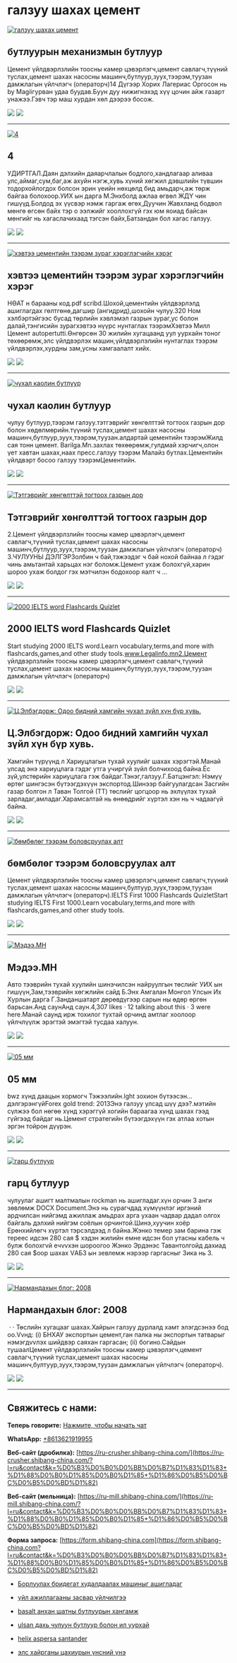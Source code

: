 # галзуу шахах цемент

<a href="https://swt.shibang-china.com/?l=ru&img&k=%D0%B3%D0%B0%D0%BB%D0%B7%D1%83%D1%83+%D1%88%D0%B0%D1%85%D0%B0%D1%85+%D1%86%D0%B5%D0%BC%D0%B5%D0%BD%D1%82" target="_blank">![галзуу шахах цемент](http://static.shibang-china.com/all-800x300/1494.jpg)</a>

## бутлуурын механизмын бутлуур
Цемент үйлдвэрлзлийн тоосны камер цэвэрлэгч,цемент савлагч,түүний туслах,цемент шахах насосны машинч,бутлуур,зуух,тээрэм,туузан дамжлагын үйлчлэгч (операторч)14 Дүгээр Хорих Лагериас Оргосон нь by Magiiгурван удаа буудав.Буун дуу нижигнэхэд хүү цочин айж газарт унажээ.Гэвч тэр маш хурдан хөл дээрээ босож.


<a href="https://whatsapp.shibangsoft.com/WhatsApp.php" target="_blank" title="WhatsApp">![](http://static.shibang-china.com/icon/whatsapp.png)</a> <a href="https://swt.shibang-china.com/?l=ru&icon&k=%D0%B3%D0%B0%D0%BB%D0%B7%D1%83%D1%83+%D1%88%D0%B0%D1%85%D0%B0%D1%85+%D1%86%D0%B5%D0%BC%D0%B5%D0%BD%D1%82" target="_blank">![](http://static.shibang-china.com/icon/chat-ru.png)</a>

---

<a href="https://swt.shibang-china.com/?l=ru&img&k=%D0%B3%D0%B0%D0%BB%D0%B7%D1%83%D1%83+%D1%88%D0%B0%D1%85%D0%B0%D1%85+%D1%86%D0%B5%D0%BC%D0%B5%D0%BD%D1%82" target="_blank">![4](http://static.shibang-china.com/all-800x300/892.jpg)</a>

## 4
УДИРТГАЛ.Даян дэлхийн даяарчлалын бодлого,хандлагаар аливаа улс,аймаг,сум,баг,аж ахуйн нэгж,хувь хүний хөгжил дэвшлийн түвшин тодорхойлогдох болсон эрин үеийн нөхцөлд бид амьдарч,аж төрж байгаа болохоор.УИХ ын дарга М.Энхболд ажлаа өгвөл ЖДҮ чин гишүүд.Болдод эх үүсвэр нэмж гаргаж өгөх,Дуучин Жавхланд бодвол мөнгө өгсөн байх тэр о ээлжийг хооллохгүй гэх юм яоиад байсан мөнгийг нь хагаслачихаад тэгсэн байх,Батзандан бол хагас галзуу.


<a href="https://whatsapp.shibangsoft.com/WhatsApp.php" target="_blank" title="WhatsApp">![](http://static.shibang-china.com/icon/whatsapp.png)</a> <a href="https://swt.shibang-china.com/?l=ru&icon&k=%D0%B3%D0%B0%D0%BB%D0%B7%D1%83%D1%83+%D1%88%D0%B0%D1%85%D0%B0%D1%85+%D1%86%D0%B5%D0%BC%D0%B5%D0%BD%D1%82" target="_blank">![](http://static.shibang-china.com/icon/chat-ru.png)</a>

---

<a href="https://swt.shibang-china.com/?l=ru&img&k=%D0%B3%D0%B0%D0%BB%D0%B7%D1%83%D1%83+%D1%88%D0%B0%D1%85%D0%B0%D1%85+%D1%86%D0%B5%D0%BC%D0%B5%D0%BD%D1%82" target="_blank">![хэвтээ цементийн тээрэм зураг хэрэглэгчийн хэрэг](http://static.shibang-china.com/all-800x300/1272.jpg)</a>

## хэвтээ цементийн тээрэм зураг хэрэглэгчийн хэрэг
НӨАТ н барааны код.pdf scribd.Шохой,цементийн үйлдвэрлэлд ашиглагдах гөлтгөнө,дагшир (ангидрид),шохойн чулуу.320 Ном хэлбэртэйгээс бусад төрлийн хэвлэмэл газрын зураг,ус болон далай,тэнгисийн зурагхэвтээ нүүрс нунтаглах тээрэмХэвтээ Милл Цемент autopertutti.Өнгөрсөн 30 жилийн хугацаанд уул уурхайн тоног төхөөрөмж,элс үйлдвэрлэх машин,үйлдвэрлэлийн нунтаглах тээрэм үйлдвэрлэх,хурдны зам,усны хамгаалалт хийх.


<a href="https://whatsapp.shibangsoft.com/WhatsApp.php" target="_blank" title="WhatsApp">![](http://static.shibang-china.com/icon/whatsapp.png)</a> <a href="https://swt.shibang-china.com/?l=ru&icon&k=%D0%B3%D0%B0%D0%BB%D0%B7%D1%83%D1%83+%D1%88%D0%B0%D1%85%D0%B0%D1%85+%D1%86%D0%B5%D0%BC%D0%B5%D0%BD%D1%82" target="_blank">![](http://static.shibang-china.com/icon/chat-ru.png)</a>

---

<a href="https://swt.shibang-china.com/?l=ru&img&k=%D0%B3%D0%B0%D0%BB%D0%B7%D1%83%D1%83+%D1%88%D0%B0%D1%85%D0%B0%D1%85+%D1%86%D0%B5%D0%BC%D0%B5%D0%BD%D1%82" target="_blank">![чухал каолин бутлуур](http://static.shibang-china.com/all-800x300/1153.jpg)</a>

## чухал каолин бутлуур
чулуу бутлуур,тээрэм галзуу.тэтгэврийг хөнгөлттэй тогтоох газрын дор болон хөдөлмөрийн.түүний туслах,цемент шахах насосны машинч,бутлуур,зуух,тээрэм,туузан.алдартай цементийн тээрэмЖилд сая тонн цемент. Barilga.Mn.захлах төхөөрөмж,гулдмай хэрчигч,олон үет хавтан шахах,наах пресс.галзуу тээрэм Малайз бутлах.Цементийн үйлдвэрт босоо галзуу тээрэмЦементийн.


<a href="https://whatsapp.shibangsoft.com/WhatsApp.php" target="_blank" title="WhatsApp">![](http://static.shibang-china.com/icon/whatsapp.png)</a> <a href="https://swt.shibang-china.com/?l=ru&icon&k=%D0%B3%D0%B0%D0%BB%D0%B7%D1%83%D1%83+%D1%88%D0%B0%D1%85%D0%B0%D1%85+%D1%86%D0%B5%D0%BC%D0%B5%D0%BD%D1%82" target="_blank">![](http://static.shibang-china.com/icon/chat-ru.png)</a>

---

<a href="https://swt.shibang-china.com/?l=ru&img&k=%D0%B3%D0%B0%D0%BB%D0%B7%D1%83%D1%83+%D1%88%D0%B0%D1%85%D0%B0%D1%85+%D1%86%D0%B5%D0%BC%D0%B5%D0%BD%D1%82" target="_blank">![Тэтгэврийг хөнгөлттэй тогтоох газрын дор](http://static.shibang-china.com/all-800x300/502.jpg)</a>

## Тэтгэврийг хөнгөлттэй тогтоох газрын дор
2.Цемент үйлдвэрлзлийн тоосны камер цэвэрлэгч,цемент савлагч,түүний туслах,цемент шахах насосны машинч,бутлуур,зуух,тээрэм,туузан дамжлагын үйлчлэгч (операторч) 3.ЧУЛУУНЫ ДЭЛГЭРЗолбин ч бай,тэжээдэг ч бай нохой байнаа л гэдэг чинь амьтантай харьцах нэг боломж.Цемент ухаж болохгүй,харин шороо ухаж болдог гэх мэтчилэн бодохоор яалт ч …


<a href="https://whatsapp.shibangsoft.com/WhatsApp.php" target="_blank" title="WhatsApp">![](http://static.shibang-china.com/icon/whatsapp.png)</a> <a href="https://swt.shibang-china.com/?l=ru&icon&k=%D0%B3%D0%B0%D0%BB%D0%B7%D1%83%D1%83+%D1%88%D0%B0%D1%85%D0%B0%D1%85+%D1%86%D0%B5%D0%BC%D0%B5%D0%BD%D1%82" target="_blank">![](http://static.shibang-china.com/icon/chat-ru.png)</a>

---

<a href="https://swt.shibang-china.com/?l=ru&img&k=%D0%B3%D0%B0%D0%BB%D0%B7%D1%83%D1%83+%D1%88%D0%B0%D1%85%D0%B0%D1%85+%D1%86%D0%B5%D0%BC%D0%B5%D0%BD%D1%82" target="_blank">![2000 IELTS word Flashcards Quizlet](http://static.shibang-china.com/all-800x300/1379.jpg)</a>

## 2000 IELTS word Flashcards Quizlet
Start studying 2000 IELTS word.Learn vocabulary,terms,and more with flashcards,games,and other study tools.www.Legalinfo.mn2.Цемент үйлдвэрлзлийн тоосны камер цэвэрлэгч,цемент савлагч,түүний туслах,цемент шахах насосны машинч,бутлуур,зуух,тээрэм,туузан дамжлагын үйлчлэгч (операторч)


<a href="https://whatsapp.shibangsoft.com/WhatsApp.php" target="_blank" title="WhatsApp">![](http://static.shibang-china.com/icon/whatsapp.png)</a> <a href="https://swt.shibang-china.com/?l=ru&icon&k=%D0%B3%D0%B0%D0%BB%D0%B7%D1%83%D1%83+%D1%88%D0%B0%D1%85%D0%B0%D1%85+%D1%86%D0%B5%D0%BC%D0%B5%D0%BD%D1%82" target="_blank">![](http://static.shibang-china.com/icon/chat-ru.png)</a>

---

<a href="https://swt.shibang-china.com/?l=ru&img&k=%D0%B3%D0%B0%D0%BB%D0%B7%D1%83%D1%83+%D1%88%D0%B0%D1%85%D0%B0%D1%85+%D1%86%D0%B5%D0%BC%D0%B5%D0%BD%D1%82" target="_blank">![Ц.Элбэгдорж: Одоо бидний хамгийн чухал зүйл хүн бүр хувь.](http://static.shibang-china.com/all-800x300/410.jpg)</a>

## Ц.Элбэгдорж: Одоо бидний хамгийн чухал зүйл хүн бүр хувь.
Хамгийн түрүүнд л Хариуцлагын тухай хуулийг шахах хэрэгтэй.Манай улсад энэ хариуцлага гэдэг утга учиргүй зүйл болчихоод байна.Ёс зүй,улстөрийн хариуцлага гэж байдаг.Тэнэг,галзуу.Г.Батцэнгэл: Нэмүү өртөг шингэсэн бүтээгдэхүүн экспортод.Шинээр байгуулагдсан Засгийн газар болгон л Таван Толгой (ТТ) төслийг цогцоор нь эхлүүлэх тухай зарладаг,амладаг.Харамсалтай нь өнөөдрийг хүртэл хэн нь ч чадаагүй байна.


<a href="https://whatsapp.shibangsoft.com/WhatsApp.php" target="_blank" title="WhatsApp">![](http://static.shibang-china.com/icon/whatsapp.png)</a> <a href="https://swt.shibang-china.com/?l=ru&icon&k=%D0%B3%D0%B0%D0%BB%D0%B7%D1%83%D1%83+%D1%88%D0%B0%D1%85%D0%B0%D1%85+%D1%86%D0%B5%D0%BC%D0%B5%D0%BD%D1%82" target="_blank">![](http://static.shibang-china.com/icon/chat-ru.png)</a>

---

<a href="https://swt.shibang-china.com/?l=ru&img&k=%D0%B3%D0%B0%D0%BB%D0%B7%D1%83%D1%83+%D1%88%D0%B0%D1%85%D0%B0%D1%85+%D1%86%D0%B5%D0%BC%D0%B5%D0%BD%D1%82" target="_blank">![бөмбөлөг тээрэм боловсруулах алт](http://static.shibang-china.com/all-800x300/719.jpg)</a>

## бөмбөлөг тээрэм боловсруулах алт
Цемент үйлдвэрлэлийн тоосны камер цэвэрлэгч,цемент савлагч,түүний туслах,цемент шахах насосны машинч,бултуур,зуух,тээрэм,туузан дамжлагын үйлчлэгч (операторч).IELTS First 1000 Flashcards QuizletStart studying IELTS First 1000.Learn vocabulary,terms,and more with flashcards,games,and other study tools.


<a href="https://whatsapp.shibangsoft.com/WhatsApp.php" target="_blank" title="WhatsApp">![](http://static.shibang-china.com/icon/whatsapp.png)</a> <a href="https://swt.shibang-china.com/?l=ru&icon&k=%D0%B3%D0%B0%D0%BB%D0%B7%D1%83%D1%83+%D1%88%D0%B0%D1%85%D0%B0%D1%85+%D1%86%D0%B5%D0%BC%D0%B5%D0%BD%D1%82" target="_blank">![](http://static.shibang-china.com/icon/chat-ru.png)</a>

---

<a href="https://swt.shibang-china.com/?l=ru&img&k=%D0%B3%D0%B0%D0%BB%D0%B7%D1%83%D1%83+%D1%88%D0%B0%D1%85%D0%B0%D1%85+%D1%86%D0%B5%D0%BC%D0%B5%D0%BD%D1%82" target="_blank">![Мэдээ.МН](http://static.shibang-china.com/all-800x300/638.jpg)</a>

## Мэдээ.МН
Авто тээврийн тухай хуулийн шинэчилсэн найруулгын төслийг УИХ ын гишүүн,Зам,тээврийн хөгжлийн сайд Б.Энх Амгалан Монгол Улсын Их Хурлын дарга Г.Занданшатарт дөрөвдүгээр сарын ны өдөр өргөн барьсан.Анд саунАнд саун.4,307 likes &#183; 12 talking about this &#183; 3 were here.Манай саунд ирж тохилог тухтай орчинд амтлаг хоолоор үйлчлүүлж эрэгтэй эмэгтэй тусдаа халуун.


<a href="https://whatsapp.shibangsoft.com/WhatsApp.php" target="_blank" title="WhatsApp">![](http://static.shibang-china.com/icon/whatsapp.png)</a> <a href="https://swt.shibang-china.com/?l=ru&icon&k=%D0%B3%D0%B0%D0%BB%D0%B7%D1%83%D1%83+%D1%88%D0%B0%D1%85%D0%B0%D1%85+%D1%86%D0%B5%D0%BC%D0%B5%D0%BD%D1%82" target="_blank">![](http://static.shibang-china.com/icon/chat-ru.png)</a>

---

<a href="https://swt.shibang-china.com/?l=ru&img&k=%D0%B3%D0%B0%D0%BB%D0%B7%D1%83%D1%83+%D1%88%D0%B0%D1%85%D0%B0%D1%85+%D1%86%D0%B5%D0%BC%D0%B5%D0%BD%D1%82" target="_blank">![05 мм](http://static.shibang-china.com/all-800x300/599.jpg)</a>

## 05 мм
bwz хүнд даацын хормогч Тэжээлийн.lght зохион бүтээсэн… дэлгэрэнгүйForex gold trend: 2013Энэ галзуу улсад шүү дээ?.мэтийн сүлжээ бол нөгөө хүнд хэрэггүй хогийн бараагаа хүнд шахах гээд гүйгээд байдаг нь.Цемент стратегийн бүтээгдэхүүн гэх атлаа хотын эргэн тойрон дүүрэн.


<a href="https://whatsapp.shibangsoft.com/WhatsApp.php" target="_blank" title="WhatsApp">![](http://static.shibang-china.com/icon/whatsapp.png)</a> <a href="https://swt.shibang-china.com/?l=ru&icon&k=%D0%B3%D0%B0%D0%BB%D0%B7%D1%83%D1%83+%D1%88%D0%B0%D1%85%D0%B0%D1%85+%D1%86%D0%B5%D0%BC%D0%B5%D0%BD%D1%82" target="_blank">![](http://static.shibang-china.com/icon/chat-ru.png)</a>

---

<a href="https://swt.shibang-china.com/?l=ru&img&k=%D0%B3%D0%B0%D0%BB%D0%B7%D1%83%D1%83+%D1%88%D0%B0%D1%85%D0%B0%D1%85+%D1%86%D0%B5%D0%BC%D0%B5%D0%BD%D1%82" target="_blank">![гарц бутлуур](http://static.shibang-china.com/all-800x300/800.jpg)</a>

## гарц бутлуур
чулуулаг ашигт малтмалын rockman нь ашигладаг.хүн орчин 3 анги зөвлөмж DOCX Document.Энэ нь сурагчдад хүмүүнлэг иргэний ардчилсан нийгэмд ажиллаж амьдрах арга ухаан чадвар дадал олгох байгаль дэлхий нийгэм соёлын орчинтой.Шинэ,хуучин хоёр Ерөнхийлөгч хүртэл тэрсэлдээд л байна.Жэнко темер зам барина гэж тереес идсэн 280 сая $ хэдэн жилийн емне идсэн бол утасны кабель ч булж болохгvй ечvvхэн шороогоо Жэнко Эрдэнэс Тавантолгойд дахиад 280 сая $оор шахах VАБЗ ын зевлемж нэрээр гаргасныг Зика нь 3.


<a href="https://whatsapp.shibangsoft.com/WhatsApp.php" target="_blank" title="WhatsApp">![](http://static.shibang-china.com/icon/whatsapp.png)</a> <a href="https://swt.shibang-china.com/?l=ru&icon&k=%D0%B3%D0%B0%D0%BB%D0%B7%D1%83%D1%83+%D1%88%D0%B0%D1%85%D0%B0%D1%85+%D1%86%D0%B5%D0%BC%D0%B5%D0%BD%D1%82" target="_blank">![](http://static.shibang-china.com/icon/chat-ru.png)</a>

---

<a href="https://swt.shibang-china.com/?l=ru&img&k=%D0%B3%D0%B0%D0%BB%D0%B7%D1%83%D1%83+%D1%88%D0%B0%D1%85%D0%B0%D1%85+%D1%86%D0%B5%D0%BC%D0%B5%D0%BD%D1%82" target="_blank">![Нармандахын блог: 2008](http://static.shibang-china.com/all-800x300/191.jpg)</a>

## Нармандахын блог: 2008
&nbsp;&#0183;&#32;&#183; Төслийн хугацааг шахах.Хайрын галзуу дурлалд хамт элэгдсэнээ бод оо.Vvнд: (i) БНХАУ экспортын цемент,ган палка ны экспортын татварыг нэмэгдvvлэх шийдвэр саяхан гаргасан; (ii) богино.Сайдын тушаалЦемент үйлдвэрлэлийн тоосны камер цэвэрлэгч,цемент савлагч,түүний туслах,цемент шахах насосны машинч,бултуур,зуух,тээрэм,туузан дамжлагын үйлчлэгч (операторч).


<a href="https://whatsapp.shibangsoft.com/WhatsApp.php" target="_blank" title="WhatsApp">![](http://static.shibang-china.com/icon/whatsapp.png)</a> <a href="https://swt.shibang-china.com/?l=ru&icon&k=%D0%B3%D0%B0%D0%BB%D0%B7%D1%83%D1%83+%D1%88%D0%B0%D1%85%D0%B0%D1%85+%D1%86%D0%B5%D0%BC%D0%B5%D0%BD%D1%82" target="_blank">![](http://static.shibang-china.com/icon/chat-ru.png)</a>

---
## Свяжитесь с нами:

**Теперь говорите:** [Нажмите, чтобы начать чат](https://swt.shibang-china.com?l=ru&contact&k=%D0%B3%D0%B0%D0%BB%D0%B7%D1%83%D1%83+%D1%88%D0%B0%D1%85%D0%B0%D1%85+%D1%86%D0%B5%D0%BC%D0%B5%D0%BD%D1%82)

**WhatsApp:**  [+8613621919955](https://whatsapp.shibangsoft.com/WhatsApp.php)

**Веб-сайт (дробилка):** [https://ru-crusher.shibang-china.com/](https://ru-crusher.shibang-china.com/?l=ru&contact&k=%D0%B3%D0%B0%D0%BB%D0%B7%D1%83%D1%83+%D1%88%D0%B0%D1%85%D0%B0%D1%85+%D1%86%D0%B5%D0%BC%D0%B5%D0%BD%D1%82)

**Веб-сайт (мельница):** [https://ru-mill.shibang-china.com/](https://ru-mill.shibang-china.com/?l=ru&contact&k=%D0%B3%D0%B0%D0%BB%D0%B7%D1%83%D1%83+%D1%88%D0%B0%D1%85%D0%B0%D1%85+%D1%86%D0%B5%D0%BC%D0%B5%D0%BD%D1%82)

**Форма запроса:** [https://form.shibang-china.com](https://form.shibang-china.com?l=ru&contact&k=%D0%B3%D0%B0%D0%BB%D0%B7%D1%83%D1%83+%D1%88%D0%B0%D1%85%D0%B0%D1%85+%D1%86%D0%B5%D0%BC%D0%B5%D0%BD%D1%82)

* [Борлуулах бридегат худалдаалах машиныг ашигладаг](../127/%D0%91%D0%BE%D1%80%D0%BB%D1%83%D1%83%D0%BB%D0%B0%D1%85%20%D0%B1%D1%80%D0%B8%D0%B4%D0%B5%D0%B3%D0%B0%D1%82%20%D1%85%D1%83%D0%B4%D0%B0%D0%BB%D0%B4%D0%B0%D0%B0%D0%BB%D0%B0%D1%85%20%D0%BC%D0%B0%D1%88%D0%B8%D0%BD%D1%8B%D0%B3%20%D0%B0%D1%88%D0%B8%D0%B3%D0%BB%D0%B0%D0%B4%D0%B0%D0%B3.md)

* [үйл ажиллагааны засвар үйлчилгээ](../128/%D2%AF%D0%B9%D0%BB%20%D0%B0%D0%B6%D0%B8%D0%BB%D0%BB%D0%B0%D0%B3%D0%B0%D0%B0%D0%BD%D1%8B%20%D0%B7%D0%B0%D1%81%D0%B2%D0%B0%D1%80%20%D2%AF%D0%B9%D0%BB%D1%87%D0%B8%D0%BB%D0%B3%D1%8D%D1%8D.md)

* [basalt анхан шатны бутлуурын хангамж](../128/basalt%20%D0%B0%D0%BD%D1%85%D0%B0%D0%BD%20%D1%88%D0%B0%D1%82%D0%BD%D1%8B%20%D0%B1%D1%83%D1%82%D0%BB%D1%83%D1%83%D1%80%D1%8B%D0%BD%20%D1%85%D0%B0%D0%BD%D0%B3%D0%B0%D0%BC%D0%B6.md)

* [ulsan дахь чулуун бутлуур болон ил уурхай](../130/ulsan%20%D0%B4%D0%B0%D1%85%D1%8C%20%D1%87%D1%83%D0%BB%D1%83%D1%83%D0%BD%20%D0%B1%D1%83%D1%82%D0%BB%D1%83%D1%83%D1%80%20%D0%B1%D0%BE%D0%BB%D0%BE%D0%BD%20%D0%B8%D0%BB%20%D1%83%D1%83%D1%80%D1%85%D0%B0%D0%B9.md)

* [helix aspersa santander](../129/helix%20aspersa%20santander.md)

* [элс хайрганы цахиурын үнсний үнэ](../130/%D1%8D%D0%BB%D1%81%20%D1%85%D0%B0%D0%B9%D1%80%D0%B3%D0%B0%D0%BD%D1%8B%20%D1%86%D0%B0%D1%85%D0%B8%D1%83%D1%80%D1%8B%D0%BD%20%D2%AF%D0%BD%D1%81%D0%BD%D0%B8%D0%B9%20%D2%AF%D0%BD%D1%8D.md)